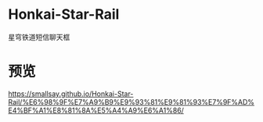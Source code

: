 # Honkai-Star-Rail
星穹铁道短信聊天框

# 预览
https://smallsay.github.io/Honkai-Star-Rail/%E6%98%9F%E7%A9%B9%E9%93%81%E9%81%93%E7%9F%AD%E4%BF%A1%E8%81%8A%E5%A4%A9%E6%A1%86/
